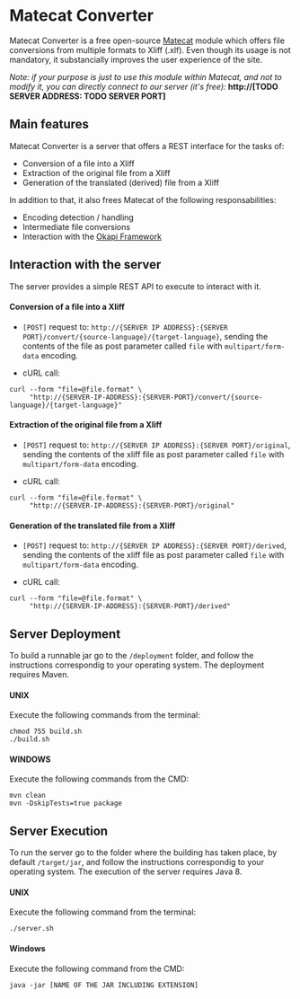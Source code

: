 # Matecat Converter

Matecat Converter is a free open-source [Matecat](https://www.matecat.com) module which offers file conversions from multiple formats to Xliff (.xlf). Even though its usage is not mandatory, it substancially improves the user experience of the site. 

_Note: if your purpose is just to use this module within Matecat, and not to modify it, you can directly connect to our server (it's free):_ __http://[TODO SERVER ADDRESS: TODO SERVER PORT]__

## Main features

Matecat Converter is a server that offers a REST interface for the tasks of:

* Conversion of a file into a Xliff
* Extraction of the original file from a Xliff
* Generation of the translated (derived) file from a Xliff

In addition to that, it also frees Matecat of the following responsabilities:

* Encoding detection / handling
* Intermediate file conversions
* Interaction with the [Okapi Framework](http://www.opentag.com/okapi/wiki/)



## Interaction with the server
The server provides a simple REST API to execute to interact with it. 

#### Conversion of a file into a Xliff
* `[POST]` request to: `http://{SERVER IP ADDRESS}:{SERVER PORT}/convert/{source-language}/{target-language}`, sending the contents of the file as post parameter called `file` with `multipart/form-data` encoding.

* cURL call:
```
curl --form "file=@file.format" \ 
     "http://{SERVER-IP-ADDRESS}:{SERVER-PORT}/convert/{source-language}/{target-language}"
```

#### Extraction of the original file from a Xliff
* `[POST]` request to: `http://{SERVER IP ADDRESS}:{SERVER PORT}/original`, sending the contents of the xliff file as post parameter called `file` with `multipart/form-data` encoding.

* cURL call:
```
curl --form "file=@file.format" \ 
     "http://{SERVER-IP-ADDRESS}:{SERVER-PORT}/original"
```

#### Generation of the translated file from a Xliff
* `[POST]` request to: `http://{SERVER IP ADDRESS}:{SERVER PORT}/derived`, sending the contents of the xliff file as post parameter called `file` with `multipart/form-data` encoding.

* cURL call:
```
curl --form "file=@file.format" \ 
     "http://{SERVER-IP-ADDRESS}:{SERVER-PORT}/derived"
```

## Server Deployment
To build a runnable jar go to the `/deployment` folder, and follow the instructions correspondig to your operating system. The deployment requires Maven.

#### UNIX 
Execute the following commands from the terminal:

```
chmod 755 build.sh
./build.sh
```
#### WINDOWS
Execute the following commands from the CMD:

```
mvn clean
mvn -DskipTests=true package
```

## Server Execution
To run the server go to the folder where the building has taken place, by default `/target/jar`, and follow the instructions correspondig to your operating system. The execution of the server requires Java 8.

#### UNIX
Execute the following command from the terminal:

```
./server.sh
```

#### Windows
Execute the following command from the CMD:

```
java -jar [NAME OF THE JAR INCLUDING EXTENSION]
```

